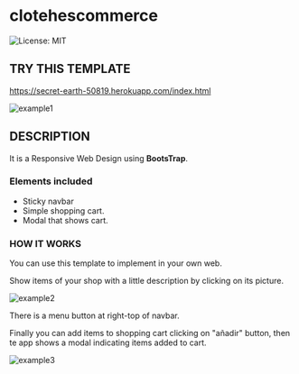 # clotehescommerce
![License: MIT](https://img.shields.io/badge/License-MIT-yellow.svg)

## TRY THIS TEMPLATE

https://secret-earth-50819.herokuapp.com/index.html

![example1](https://i.ibb.co/60v2Bxn/ejemplo1.jpg)

## DESCRIPTION

It is a Responsive Web Design using **BootsTrap**.

### Elements included

 - Sticky navbar
 - Simple shopping cart.
 - Modal that shows cart.

### HOW IT WORKS

You can use this template to implement in your own web.

Show items of your shop with a little description by clicking on its picture.

![example2](https://i.ibb.co/vXtwbMW/ejemplo2.jpg)

There is a menu button at right-top of navbar.

Finally you can add items to shopping cart clicking on "añadir" button, then te app
shows a modal indicating items added to cart.

![example3](https://i.ibb.co/BBFrKXr/ejemplo3.jpg)
